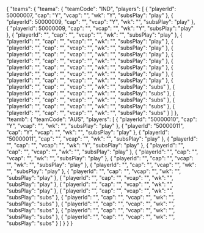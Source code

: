 {
  "teams": {
    "teama": {
      "teamCode": "IND",
      "players": [
         {
          "playerId": 50000007,
          "cap": "Y",
          "vcap": "",
          "wk": "Y",
          "subsPlay": "play"
        },
         {
          "playerId": 50000009,
          "cap": "",
          "vcap": "Y",
          "wk": "",
          "subsPlay": "play"
        },
        {
          "playerId": 50000009,
          "cap": "",
          "vcap": "",
          "wk": "Y",
          "subsPlay": "play"
        },
        {
          "playerId": "",
          "cap": "",
          "vcap": "",
          "wk": "",
          "subsPlay": "play"
        },
        {
          "playerId": "",
          "cap": "",
          "vcap": "",
          "wk": "",
          "subsPlay": "play"
        },
        {
          "playerId": "",
          "cap": "",
          "vcap": "",
          "wk": "",
          "subsPlay": "play"
        },
        {
          "playerId": "",
          "cap": "",
          "vcap": "",
          "wk": "",
          "subsPlay": "play"
        },
        {
          "playerId": "",
          "cap": "",
          "vcap": "",
          "wk": "",
          "subsPlay": "play"
        },
        {
          "playerId": "",
          "cap": "",
          "vcap": "",
          "wk": "",
          "subsPlay": "play"
        },
        {
          "playerId": "",
          "cap": "",
          "vcap": "",
          "wk": "",
          "subsPlay": "play"
        },
        {
          "playerId": "",
          "cap": "",
          "vcap": "",
          "wk": "",
          "subsPlay": "play"
        },
        {
          "playerId": "",
          "cap": "",
          "vcap": "",
          "wk": "",
          "subsPlay": "subs"
        },
        {
          "playerId": "",
          "cap": "",
          "vcap": "",
          "wk": "",
          "subsPlay": "subs"
        },
        {
          "playerId": "",
          "cap": "",
          "vcap": "",
          "wk": "",
          "subsPlay": "subs"
        },
        {
          "playerId": "",
          "cap": "",
          "vcap": "",
          "wk": "",
          "subsPlay": "subs"
        },
        {
          "playerId": "",
          "cap": "",
          "vcap": "",
          "wk": "",
          "subsPlay": "subs"
        }
      ]
    },
    "teamb": {
      "teamCode": "AUS",
      "players": [
        {
          "playerId": "50000010",
          "cap": "Y",
          "vcap": "",
          "wk": "",
          "subsPlay": "play"
        },
        {
          "playerId": "50000011",
          "cap": "Y",
          "vcap": "",
          "wk": "",
          "subsPlay": "play"
        },
        {
          "playerId": "50000011",
          "cap": "",
          "vcap": "",
          "wk": "",
          "subsPlay": "play"
        },
        {
          "playerId": "",
          "cap": "",
          "vcap": "",
          "wk": "Y",
          "subsPlay": "play"
        },
        {
          "playerId": "",
          "cap": "",
          "vcap": "",
          "wk": "",
          "subsPlay": "play"
        },
        {
          "playerId": "",
          "cap": "",
          "vcap": "",
          "wk": "",
          "subsPlay": "play"
        },
        {
          "playerId": "",
          "cap": "",
          "vcap": "",
          "wk": "",
          "subsPlay": "play"
        },
        {
          "playerId": "",
          "cap": "",
          "vcap": "",
          "wk": "",
          "subsPlay": "play"
        },
        {
          "playerId": "",
          "cap": "",
          "vcap": "",
          "wk": "",
          "subsPlay": "play"
        },
        {
          "playerId": "",
          "cap": "",
          "vcap": "",
          "wk": "",
          "subsPlay": "play"
        },
        {
          "playerId": "",
          "cap": "",
          "vcap": "",
          "wk": "",
          "subsPlay": "play"
        },
        {
          "playerId": "",
          "cap": "",
          "vcap": "",
          "wk": "",
          "subsPlay": "subs"
        },
        {
          "playerId": "",
          "cap": "",
          "vcap": "",
          "wk": "",
          "subsPlay": "subs"
        },
        {
          "playerId": "",
          "cap": "",
          "vcap": "",
          "wk": "",
          "subsPlay": "subs"
        },
        {
          "playerId": "",
          "cap": "",
          "vcap": "",
          "wk": "",
          "subsPlay": "subs"
        },
        {
          "playerId": "",
          "cap": "",
          "vcap": "",
          "wk": "",
          "subsPlay": "subs"
        }
      ]
    }
  }
}